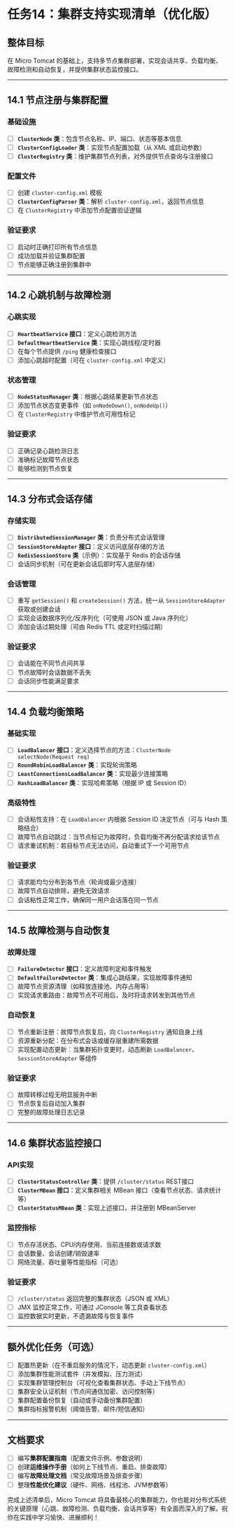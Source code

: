 # 任务14：集群支持实现清单（优化版）

## 整体目标
在 Micro Tomcat 的基础上，支持多节点集群部署，实现会话共享、负载均衡、故障检测和自动恢复，并提供集群状态监控接口。

---

## 14.1 节点注册与集群配置
### 基础设施
- [ ] **`ClusterNode` 类**：包含节点名称、IP、端口、状态等基本信息  
- [ ] **`ClusterConfigLoader` 类**：实现节点配置加载（从 XML 或启动参数）  
- [ ] **`ClusterRegistry` 类**：维护集群节点列表，对外提供节点查询与注册接口  

### 配置文件
- [ ] 创建 `cluster-config.xml` 模板  
- [ ] **`ClusterConfigParser` 类**：解析 `cluster-config.xml`，返回节点信息  
- [ ] 在 `ClusterRegistry` 中添加节点配置验证逻辑  

### 验证要求
- [ ] 启动时正确打印所有节点信息  
- [ ] 成功加载并验证集群配置  
- [ ] 节点能够正确注册到集群中  

---

## 14.2 心跳机制与故障检测
### 心跳实现
- [ ] **`HeartbeatService` 接口**：定义心跳检测方法  
- [ ] **`DefaultHeartbeatService` 类**：实现心跳线程/定时器  
- [ ] 在每个节点提供 `/ping` 健康检查接口  
- [ ] 添加心跳超时配置（可在 `cluster-config.xml` 中定义）  

### 状态管理
- [ ] **`NodeStatusManager` 类**：根据心跳结果更新节点状态  
- [ ] 添加节点状态变更事件（如 `onNodeDown()`, `onNodeUp()`）  
- [ ] 在 `ClusterRegistry` 中维护节点可用性标记  

### 验证要求
- [ ] 正确记录心跳检测日志  
- [ ] 准确标记故障节点状态  
- [ ] 能够检测到节点恢复  

---

## 14.3 分布式会话存储
### 存储实现
- [ ] **`DistributedSessionManager` 类**：负责分布式会话管理  
- [ ] **`SessionStoreAdapter` 接口**：定义访问底层存储的方法  
- [ ] **`RedisSessionStore` 类**（示例）：实现基于 Redis 的会话存储  
- [ ] 会话同步机制（可在更新会话后即时写入底层存储）

### 会话管理
- [ ] 重写 `getSession()` 和 `createSession()` 方法，统一从 `SessionStoreAdapter` 获取或创建会话  
- [ ] 实现会话数据序列化/反序列化（可使用 JSON 或 Java 序列化）  
- [ ] 添加会话过期处理（可由 Redis TTL 或定时扫描过期）  

### 验证要求
- [ ] 会话能在不同节点间共享  
- [ ] 节点故障时会话数据不丢失  
- [ ] 会话同步性能满足要求  

---

## 14.4 负载均衡策略
### 基础实现
- [ ] **`LoadBalancer` 接口**：定义选择节点的方法：`ClusterNode selectNode(Request req)`  
- [ ] **`RoundRobinLoadBalancer` 类**：实现轮询策略  
- [ ] **`LeastConnectionsLoadBalancer` 类**：实现最少连接策略  
- [ ] **`HashLoadBalancer` 类**：实现哈希策略（根据 IP 或 Session ID）  

### 高级特性
- [ ] 会话粘性支持：在 `LoadBalancer` 内根据 Session ID 决定节点（可与 Hash 策略结合）  
- [ ] 故障节点自动跳过：当节点标记为故障时，负载均衡不再分配请求给该节点  
- [ ] 请求重试机制：若目标节点无法访问，自动重试下一个可用节点  

### 验证要求
- [ ] 请求能均匀分布到各节点（轮询或最少连接）  
- [ ] 故障节点自动排除，避免无效请求  
- [ ] 会话粘性正常工作，确保同一用户会话落在同一节点  

---

## 14.5 故障检测与自动恢复
### 故障处理
- [ ] **`FailureDetector` 接口**：定义故障判定和事件触发  
- [ ] **`DefaultFailureDetector` 类**：集成心跳结果，实现故障事件通知  
- [ ] 故障节点资源清理（如释放连接池、内存占用等）  
- [ ] 实现请求重路由：故障节点不可用后，及时将请求转发到其他节点  

### 自动恢复
- [ ] 节点重新注册：故障节点恢复后，向 `ClusterRegistry` 通知自身上线  
- [ ] 资源重新分配：在分布式会话或缓存层重建所需数据  
- [ ] 实现配置动态更新：当集群拓扑变更时，动态刷新 `LoadBalancer`、`SessionStoreAdapter` 等组件  

### 验证要求
- [ ] 故障转移过程无明显服务中断  
- [ ] 节点恢复后自动加入集群  
- [ ] 完整的故障处理日志记录  

---

## 14.6 集群状态监控接口
### API实现
- [ ] **`ClusterStatusController` 类**：提供 `/cluster/status` REST接口  
- [ ] **`ClusterMBean` 接口**：定义集群相关 MBean 接口（查看节点状态、请求统计等）  
- [ ] **`ClusterStatusMBean` 类**：实现上述接口，并注册到 MBeanServer  

### 监控指标
- [ ] 节点存活状态、CPU/内存使用、当前连接数或请求数  
- [ ] 会话数量、会话创建/销毁速率  
- [ ] 网络流量、吞吐量等性能指标（可选）  

### 验证要求
- [ ] `/cluster/status` 返回完整的集群状态（JSON 或 XML）  
- [ ] JMX 监控正常工作，可通过 JConsole 等工具查看状态  
- [ ] 监控数据实时更新，不遗漏故障与恢复事件  

---

## 额外优化任务（可选）
- [ ] 配置热更新（在不重启服务的情况下，动态更新 `cluster-config.xml`）  
- [ ] 添加集群性能测试套件（并发模拟、压力测试）  
- [ ] 实现集群管理控制台（可视化查看集群状态、手动上下线节点）  
- [ ] 集群安全认证机制（节点间通信加密、访问控制等）  
- [ ] 集群配置备份恢复（自动或手动备份集群配置）  
- [ ] 集群指标报警机制（阈值告警、邮件/短信通知）  

---

## 文档要求
- [ ] 编写**集群配置指南**（配置文件示例、参数说明）  
- [ ] 创建**运维操作手册**（如何上下线节点、重启、排查故障）  
- [ ] 编写**故障处理文档**（常见故障场景及排查步骤）  
- [ ] 整理**性能优化建议**（硬件、网络、线程池、JVM参数等）  

完成上述清单后，Micro Tomcat 将具备最核心的集群能力，你也能对分布式系统的关键原理（心跳、故障检测、负载均衡、会话共享等）有全面而深入的了解。祝你在实践中学习愉快、进展顺利！